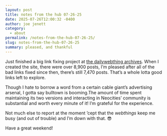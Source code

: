 ```yaml
---
layout: post
title: notes from the hub 07-26-25
date: 2025-07-26T12:00:32 -0400
author: joe jenett
category:
  - about
permalink: /notes-from-the-hub-07-26-25/
slug: notes-from-the-hub-07-26-25
summary: pleased, and thankful
---
```

Just finished a big link fixing project at  <a href="https://dwt-archives.joejenett.com/">the dailywebthing archives</a>. When I created the site, there were over 8,900 posts, I’m pleased after all of the bad links fixed since then, there’s still 7,470 posts. That’s a whole lotta good links left to explore.

Though I hate to borrow a word from a certain cable giant’s advertising arsenal, I gotta say bulltown is booming.The amount of time spent maintaining its two versions and interacting in Neocities’ community is substantial and worth every minute of it! I’m grateful for the experience.

Not much else to report at the moment ’cept that the <em>webthings</em> keep me busy (and out of trouble) and I’m down with that. 😎

Have a great weekend!





<a href="https://brid.gy/publish/mastodon"></a>